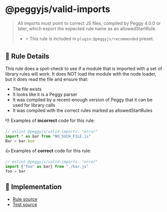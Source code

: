 # @peggyjs/valid-imports

> All imports must point to correct JS files, compiled by Peggy 4.0.0 or later,
> which export the expected rule name as an allowedStartRule.
> - ⭐️ This rule is included in `plugin:@peggyjs/recommended` preset.

## 📖 Rule Details

This rule does a spot-check to see if a module that is imported with a set
of library rules will work.  It does NOT load the module with the node loader,
but it does read the file and ensure that:

- The file exists
- It looks like it is a Peggy parser
- It was compiled by a recent-enough version of Peggy that it can be used
  for library calls
- It was compiled with the correct rules marked as allowedStartRules

:-1: Examples of **incorrect** code for this rule:

```peg.js
// eslint @peggyjs/valid-imports: "error"
import * as bar from "NO_SUCH_FILE.js"
Bar = bar.boo
```

:+1: Examples of **correct** code for this rule:

```peg.js
// eslint @peggyjs/valid-imports: "error"
import {"foo" as bar} from "./bar.js"
foo = bar
```

## 🔎 Implementation

- [Rule source](../../src/rules/valid-imports.ts)
- [Test source](../../test/rules/valid-imports.test.js)

